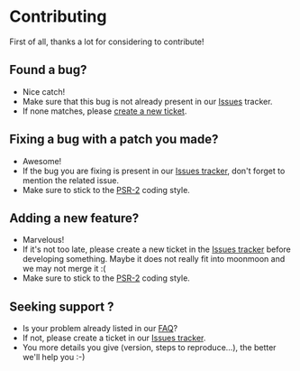 # Contributing 

First of all, thanks a lot for considering to contribute!

## Found a bug?

* Nice catch!
* Make sure that this bug is not already present in our 
  [Issues](https://github.com/moonmoon/moonmoon/issues) tracker.
* If none matches, please 
  [create a new ticket](https://github.com/moonmoon/moonmoon/issues/new).

## Fixing a bug with a patch you made?

* Awesome!
* If the bug you are fixing is present in our 
  [Issues tracker](https://github.com/moonmoon/moonmoon/issues), don't
  forget to mention the related issue.
* Make sure to stick to the [PSR-2](http://www.php-fig.org/psr/psr-2/)
  coding style.

## Adding a new feature? 

* Marvelous!
* If it's not too late, please create a new ticket in the 
  [Issues tracker](https://github.com/moonmoon/moonmoon/issues/new) before
  developing something. Maybe it does not really fit into moonmoon and
  we may not merge it :( 
* Make sure to stick to the [PSR-2](http://www.php-fig.org/psr/psr-2/)
  coding style.

## Seeking support ?

* Is your problem already listed in our [FAQ](https://github.com/moonmoon/moonmoon/wiki/Faq)?
* If not, please create a ticket in our 
  [Issues tracker](https://github.com/moonmoon/moonmoon/issues/new).
* You more details you give (version, steps to reproduce…), the better we'll help you :-)
